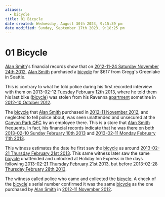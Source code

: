 ```yaml
---
aliases:
  - bicycle
title: 01 Bicycle
date created: Wednesday, August 30th 2023, 9:15:39 pm
date modified: Sunday, September 17th 2023, 9:18:25 pm
---
```


# 01 Bicycle

[Alan Smith](01%20Alan%20Smith.md)'s financial records show that on [2012-11-24 Saturday November 24th 2012](2012-11-24%20Saturday%20November%2024th%202012.md), [Alan Smith](01%20Alan%20Smith.md) purchased a [bicycle](01%20Bicycle.md) for $617 from Gregg's Greenlake in Seattle.

This is contrary to what he told police during his first recorded interview with them on [2013-02-12 Tuesday February 12th 2013](2013-02-12%20Tuesday%20February%2012th%202013.md), where he told them his last bike ([bicycle](01%20Bicycle.md)) was stolen from his Ravenna [apartment](05%20Apartment.md) sometime in [2012-10 October 2012](Cases/P02%20Case%20of%20Susann%20Smith/10-19%20Case%20Dates/11%20Background%20Dates/2012-10%20October%202012.md).

The [bicycle](01%20Bicycle.md) that [Alan Smith](01%20Alan%20Smith.md) purchased in [2012-11 November 2012](2012-11%20November%202012.md), and neglected to tell police about, was seen unattended and unsecured at the [Canyon Park QFC](03%20Canyon%20Park%20QFC.md) by an employee there. This is a store that [Alan Smith](01%20Alan%20Smith.md) frequents. In fact, his financial records indicate that he was there on both [2013-02-10 Sunday February 10th 2013](2013-02-10%20Sunday%20February%2010th%202013.md) and [2013-02-11 Monday February 11th 2013](2013-02-11%20Monday%20February%2011th%202013.md).

This witness estimates the date he first saw the [bicycle](01%20Bicycle.md) as around [2013-02-21 Thursday February 21st 2013](2013-02-21%20Thursday%20February%2021st%202013.md). This same witness later saw the same [bicycle](01%20Bicycle.md) unattended and unlocked at Holiday Inn Express in the days following [2013-02-21 Thursday February 21st 2013](2013-02-21%20Thursday%20February%2021st%202013.md), but before [2013-02-28 Thursday February 28th 2013](2013-02-28%20Thursday%20February%2028th%202013.md).

The witness called police who came and collected the [bicycle](01%20Bicycle.md). A check of the [bicycle](01%20Bicycle.md)'s serial number confirmed it was the same [bicycle](01%20Bicycle.md) as the one purchased by [Alan Smith](01%20Alan%20Smith.md) in [2012-11 November 2012](2012-11%20November%202012.md).
